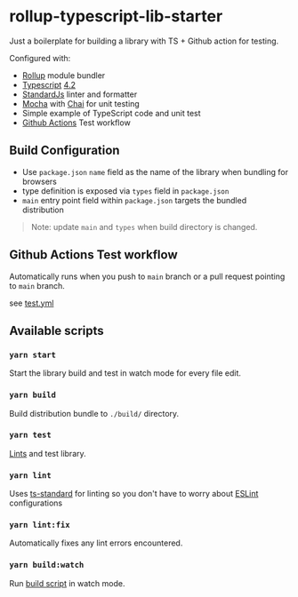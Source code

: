 # rollup-typescript-lib-starter

Just a boilerplate for building a library with TS + Github action for testing.

Configured with:

- [Rollup](https://rollupjs.org/) module bundler
- [Typescript](https://www.typescriptlang.org/) [4.2](https://www.typescriptlang.org/docs/handbook/release-notes/typescript-4-2.html)
- [StandardJs](https://standardjs.com/) linter and formatter
- [Mocha](https://mochajs.org/) with [Chai](https://www.chaijs.com/) for unit testing
- Simple example of TypeScript code and unit test
- [Github Actions](https://github.com/features/actions) Test workflow

## Build Configuration

- Use `package.json` `name` field as the name of the library when bundling for browsers
- type definition is exposed via `types` field in `package.json`
- `main` entry point field within `package.json` targets the bundled distribution

> Note: update `main` and `types` when build directory is changed.

## Github Actions Test workflow

Automatically runs when you push to `main` branch or a pull request pointing to `main` branch.

see [test.yml](./.github/workflows/test.yml)

## Available scripts

### `yarn start`

Start the library build and test in watch mode for every file edit.

### `yarn build`

Build distribution bundle to `./build/` directory.

### `yarn test`

[Lints](#yarn-lint) and test library.

### `yarn lint`

Uses [ts-standard](https://github.com/standard/ts-standard) for linting so you don't have to worry about [ESLint](https://eslint.org/) configurations

### `yarn lint:fix`

Automatically fixes any lint errors encountered.

### `yarn build:watch`

Run [build script](#yarn-build) in watch mode.
